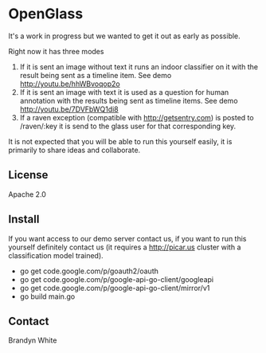 OpenGlass
=========

It's a work in progress but we wanted to get it out as early as possible.

Right now it has three modes

1. If it is sent an image without text it runs an indoor classifier on it with the result being sent as a timeline item.  See demo http://youtu.be/hhWBvoqop2o
2. If it is sent an image with text it is used as a question for human annotation with the results being sent as timeline items.  See demo http://youtu.be/7DVFbWQ1di8
3. If a raven exception (compatible with http://getsentry.com) is posted to /raven/:key it is send to the glass user for that corresponding key.

It is not expected that you will be able to run this yourself easily, it is primarily to share ideas and collaborate.

License
-------
Apache 2.0

Install
-------
If you want access to our demo server contact us, if you want to run this yourself definitely contact us (it requires a http://picar.us cluster with a classification model trained).

* go get code.google.com/p/goauth2/oauth
* go get code.google.com/p/google-api-go-client/googleapi
* go get code.google.com/p/google-api-go-client/mirror/v1
* go build main.go

Contact
-------
Brandyn White <bwhite dappervision com>

